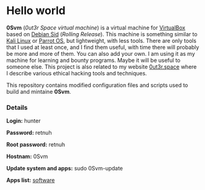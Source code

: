 # Hello world

**0Svm** (_0ut3r Space virtual machine_) is a virtual machine for [VirtualBox](https://www.virtualbox.org/) based on [Debian Sid](https://www.debian.org/releases/sid/index.html) (_Rolling Release_). This machine is something similar to [Kali Linux](https://www.kali.org/) or [Parrot OS](https://www.parrotsec.org/), but lightweight, with less tools. There are only tools that I used at least once, and I find them useful, with time there will probably be more and more of them. You can also add your own. I am using it as my machine for learning and bounty programs. Maybe it will be useful to someone else. This project is also related to my website [0ut3r.space](http://0ut3r.space) where I describe various ethical hacking tools and techniques.

This repository contains modified configuration files and scripts used to build and mintaine **0Svm**.

### Details

**Login:** hunter

**Password:** retnuh

**Root password:** retnuh

**Hostnam:** 0Svm

**Update system and apps:** sudo 0Svm-update

**Apps list:** [software](software.md)
